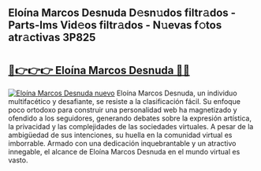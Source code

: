 ## Eloína Marcos Desnuda D𝚎sn𝚞dos filtr𝚊dos - Parts-Ims Vid𝚎os filtr𝚊dos - N𝚞evas f𝚘tos atr𝚊ctivas 3P825

# <h2><a href="http://mbbshjb.tromn.icu/?c=Elo%c3%adna+Marcos+Desnuda">🔗👉👉👉 Eloína Marcos Desnuda 🔗🔗</a></h2>

[![Eloína Marcos Desnuda nuevo](https://i.imgur.com/pEAQMta.gif)](http://mbbshjb.tromn.icu/?c=Elo%c3%adna+Marcos+Desnuda)
Eloína Marcos Desnuda, un individuo multifacético y desafiante, se resiste a la clasificación fácil. Su enfoque poco ortodoxo para construir una personalidad web ha magnetizado y ofendido a los seguidores, generando debates sobre la expresión artística, la privacidad y las complejidades de las sociedades virtuales. A pesar de la ambigüedad de sus intenciones, su huella en la comunidad virtual es imborrable. Armado con una dedicación inquebrantable y un atractivo innegable, el alcance de Eloína Marcos Desnuda en el mundo virtual es vasto.
